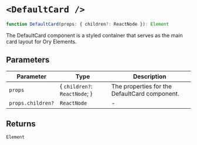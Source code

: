 # `<DefaultCard />`

```ts
function DefaultCard(props: { children?: ReactNode }): Element
```

The DefaultCard component is a styled container that serves as the main card layout for Ory Elements.

## Parameters

| Parameter         | Type                            | Description                                   |
| ----------------- | ------------------------------- | --------------------------------------------- |
| `props`           | \{ `children?`: `ReactNode`; \} | The properties for the DefaultCard component. |
| `props.children?` | `ReactNode`                     | -                                             |

## Returns

`Element`
